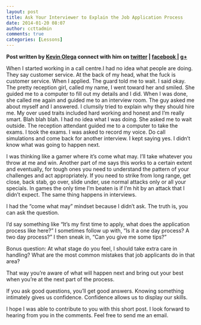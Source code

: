```yaml
---
layout: post
title: Ask Your Interviewer to Explain the Job Application Process
date: 2014-01-20 08:07
author: ccttadmin
comments: true
categories: [Lessons]
---
```

<strong>Post written by <a href="http://kevinolega.com/">Kevin Olega</a> connect with him on <a href="http://twitter.com/kevinolega">twitter</a> | <a href="http://www.facebook.com/profile.php?id=100003220910840">facebook </a>| <a href="https://plus.google.com/107007774605671245935/posts">g+</a></strong>

When I started working in a call centre.I had no idea what people are doing. They say customer service. At the back of my head, what the fuck is customer service. When I applied. The guard told me to wait. I said okay. The pretty reception girl, called my name, I went toward her and smiled. She guided me to a computer to fill out my details and I did. When I was done, she called me again and guided me to an interview room. The guy asked me about myself and I answered. I clumsily tried to explain why they should hire me. My over used traits included hard working and honest and I’m really smart. Blah blah blah. I had no idea what I was doing. She asked me to wait outside. The reception attendant guided me to a computer to take the exams. I took the exams. I was asked to record my voice. Do call simulations and come back for another interview. I kept saying yes. I didn’t know what was going to happen next.

I was thinking like a gamer where it’s come what may. I’ll take whatever you throw at me and win. Another part of me says this works to a certain extent and eventually, for tough ones you need to understand the pattern of your challenges and act appropriately. If you need to strike from long range, get close, back stab, go over, slide under, use normal attacks only or all your specials. In games the only time I’m beaten is if I’m hit by an attack that I didn’t expect. The same thing happens in interviews.

I had the “come what may” mindset because I didn’t ask. The truth is, you can ask the question.

I’d say something like “It’s my first time to apply, what does the application process like here?” I sometimes follow up with, “Is it a one day process? A two day process?” I then sneak in, “Can you give me some tips?”

Bonus question: At what stage do you feel, I should take extra care in handling? What are the most common mistakes that job applicants do in that area?

That way you’re aware of what will happen next and bring out your best when you’re at the next part of the process.

If you ask good questions, you’ll get good answers. Knowing something intimately gives us confidence. Confidence allows us to display our skills.

I hope I was able to contribute to you with this short post. I look forward to hearing from you in the comments. Feel free to send me an email.
